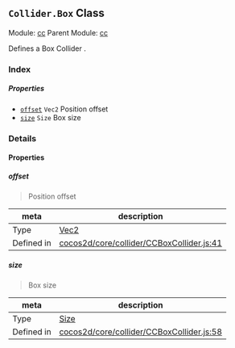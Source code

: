 ## `Collider.Box` Class



Module: [cc](../modules/cc.md)
Parent Module: [cc](../modules/cc.md)


Defines a Box Collider .


### Index

##### Properties

  - [`offset`](#offset) `Vec2` Position offset
  - [`size`](#size) `Size` Box size





### Details


#### Properties


##### offset

> Position offset

| meta | description |
|------|-------------|
| Type | <a href="../classes/Vec2.html" class="crosslink">Vec2</a> |
| Defined in | [cocos2d/core/collider/CCBoxCollider.js:41](https://github.com/cocos-creator/engine/blob/9546fb0f9c421d190e0aba7645402156498449ea/cocos2d/core/collider/CCBoxCollider.js#L41) |



##### size

> Box size

| meta | description |
|------|-------------|
| Type | <a href="../classes/Size.html" class="crosslink">Size</a> |
| Defined in | [cocos2d/core/collider/CCBoxCollider.js:58](https://github.com/cocos-creator/engine/blob/9546fb0f9c421d190e0aba7645402156498449ea/cocos2d/core/collider/CCBoxCollider.js#L58) |






